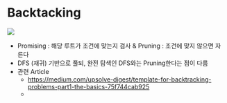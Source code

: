 
# Backtacking

![](https://miro.medium.com/v2/resize:fit:1100/format:webp/1*UNefZfNN_A-WF7T42sM9Nw.png)

- Promising : 해당 루트가 조건에 맞는지 검사 & Pruning : 조건에 맞지 않으면 자른다 
- DFS (재귀) 기반으로 풀되, 완전 탐색인 DFS와는 Pruning한다는 점이 다름 
- 관련 Article
  - https://medium.com/upsolve-digest/template-for-backtracking-problems-part1-the-basics-75f744cab925
  - 
